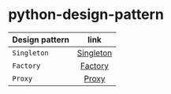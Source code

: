 # python-design-pattern

| Design pattern |                                         link                                          |
| -------------- | :-----------------------------------------------------------------------------------: |
| `Singleton`    | [Singleton](https://github.com/JiHyeongSeo/python-design-pattern/tree/main/singleton) |
| `Factory`      |   [Factory](https://github.com/JiHyeongSeo/python-design-pattern/tree/main/factory)   |
| `Proxy`        |     [Proxy](https://github.com/JiHyeongSeo/python-design-pattern/tree/main/proxy)     |